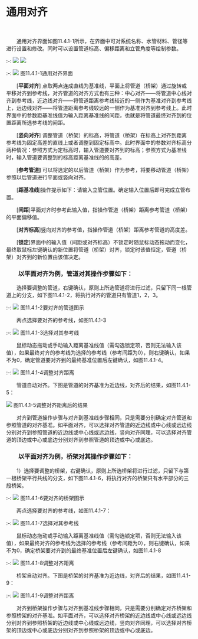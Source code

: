#  通用对齐
<br/>

&emsp;&emsp;通用对齐界面如图11.4.1\-1所示，在界面中可对系统名称、水管材料、管径等进行设置和修改。同时可以设置管道标高、偏移距离和立管角度等绘制参数。

:-: ![](images/573.png)    ![](images/574.png)

:-: ![](images/575.png)
图11.4.1\-1通用对齐界面

&emsp;&emsp;[**平面对齐**\] 点取两点连成直线为基准线，平面上将管道（桥架）通过旋转或平移对齐到参考线，对齐管道的对齐方式也有三种：中心对齐——将管道中心线对齐到参考线，近边线对齐——将管道距离参考线较近的一侧作为基准对齐到参考线上，远边线对齐——将管道距离参考线较远的一侧作为基准对齐到参考线上。此时界面中的参数距基准线值为输入距离基准线的间距，也就是将管道最终对齐到的位置距离所选参考线的间距。

&emsp;&emsp;[**竖向对齐**\] 调整管道（桥架）的标高，将管道（桥架）在标高上对齐到距离参考线为固定高差的直线上或者调整到固定标高中。此时界面中的参数对齐标高分两种情况：参照方式为定标高时，输入管道要对齐到的标高；参照方式为基准线时，输入管道要调整到的标高距离基准线的的高差。

&emsp;&emsp;[**参考管道\]** 可以将选定的以后管道（桥架）作为参考，将要移动管道（桥架）参照以后管道进行平面或竖向对齐。

&emsp;&emsp;[**距基准线**]操作提示如下：请输入立管位置。确定输入位置后即可完成立管布置。

&emsp;&emsp;[**间距**]平面对齐时参考此输入值，指操作管道（桥架）距离参考管道（桥架）的平面偏移值。

&emsp;&emsp;[**对齐标高**]竖向对齐的参考值，指操作管道（桥架）距离参考管道的高度差。

&emsp;&emsp;[****锁定****\]界面中的输入值（间距或对齐标高）不锁定时随鼠标动态拖动而变化，最终取鼠标左键确认的新位置将管道（桥架）对齐，锁定时该值恒定，管道（桥架）对齐到的新位置由该值决定。

### &emsp;&emsp;以平面对齐为例，管道对其操作步骤如下：

&emsp;&emsp;选择要调整的管道，右键确认，原则上所选管道将进行过滤，只留下同一根管道上的分支，如下图11.4.1\-2，将执行对齐的管道只有管道1，2，3。

:-: ![](images/576.png)
图11.4.1\-2要对齐的管道图示

&emsp;&emsp;两点选择要对齐的参考线，如图11.4.1\-3


:-: ![](images/577.png)
图11.4.1\-3选择对其参考线

&emsp;&emsp;鼠标动态拖动或手动输入距离基准线值（需勾选锁定项，否则无法输入该值），如果最终对齐的参考线为选择的参考线（参考间距为0），则右键确认，如果不为0，确定管道要对齐到的最终基准位置后左键确认，如图11.4.1\-4。


:-: ![](images/578.png)
图11.4.1\-4调整对齐距离

&emsp;&emsp;管道自动对齐。下图是管道的对齐基准为近边线，对齐后的结果，如图11.4.1\-5：


![](images/579.png)
图11.4.1\-5调整对齐距离后的结果

&emsp;&emsp;对齐到管道操作步骤与对齐到基准线步骤相同，只是需要分别确定对齐管道和参照管道的对齐基准。如平面对齐，可以选择对齐管道的近边线或中心线或远边线分别对齐到参照管道的近边线或中心线或远边线，竖向对齐同理，可以选择对齐管道的顶边或中心或底边分别对齐到参照管道的顶边或中心或底边。

### &emsp;&emsp;以平面对齐为例，桥架对其操作步骤如下：

&emsp;&emsp;1）选择要调整的桥架，右键确认，原则上所选桥架将进行过滤，只留下与第一根桥架平行共线的分支，如下图11.4.1\-6，将执行对齐的桥架只有水平部分的三段桥架。

:-: ![](images/580.png)
图11.4.1\-6要对齐的桥架图示

&emsp;&emsp;两点选择要对齐的参考线，如图11.4.1\-7：


:-: ![](images/581.png)
图11.4.1\-7选择对其参考线

&emsp;&emsp;鼠标动态拖动或手动输入距离基准线值（需勾选锁定项，否则无法输入该值），如果最终对齐的参考线为选择的参考线（参考间距为0），则右键确认，如果不为0，确定桥架要对齐到的最终基准位置后左键确认，如图11.4.1\-8


:-: ![](images/582.png)
图11.4.1\-8调整对齐距离

&emsp;&emsp;桥架自动对齐。下图是桥架的对齐基准为近边线，对齐后的结果，如图11.4.1\-9：


:-: ![](images/583.png)
图11.4.1\-9调整对齐距离

&emsp;&emsp;对齐到桥架操作步骤与对齐到基准线步骤相同，只是需要分别确定对齐桥架和参照桥架的对齐基准。如平面对齐，可以选择对齐桥架的近边线或中心线或远边线分别对齐到参照桥架的近边线或中心线或远边线，竖向对齐同理，可以选择对齐桥架的顶边或中心或底边分别对齐到参照桥架的顶边或中心或底边。